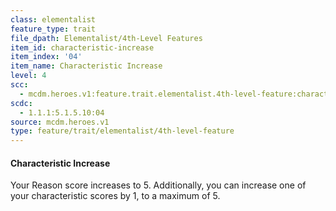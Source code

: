 ```yaml
---
class: elementalist
feature_type: trait
file_dpath: Elementalist/4th-Level Features
item_id: characteristic-increase
item_index: '04'
item_name: Characteristic Increase
level: 4
scc:
  - mcdm.heroes.v1:feature.trait.elementalist.4th-level-feature:characteristic-increase
scdc:
  - 1.1.1:5.1.5.10:04
source: mcdm.heroes.v1
type: feature/trait/elementalist/4th-level-feature
---
```


#### Characteristic Increase

Your Reason score increases to 5. Additionally, you can increase one of your characteristic scores by 1, to a maximum of 5.
